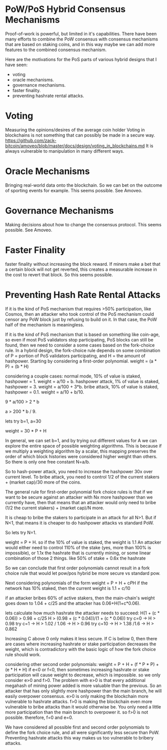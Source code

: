 PoW/PoS Hybrid Consensus Mechanisms
=========

Proof-of-work is powerful, but limited in it's capabilities.
There have been many efforts to combine the PoW consensus with consensus mechanisms that are based on staking coins, and in this way maybe we can add more features to the combined consensus mechanism.

Here are the motivations for the PoS parts of various hybrid designs that I have seen:
* voting
* oracle mechanisms.
* governance mechanisms. 
* faster finality.
* preventing hashrate rental attacks.

Voting
========

Measuring the opinions/desires of the average coin holder
Voting in blockchains is not something that can possibly be made in a secure way. https://github.com/zack-bitcoin/amoveo/blob/master/docs/design/voting_in_blockchains.md
It is always vulnerable to manipulation in many different ways.

Oracle Mechanisms
=========

Bringing real-world data onto the blockchain. So we can bet on the outcome of sporting events for example.
This seems possible. See Amoveo.


Governance Mechanisms
========

Making decisions about how to change the consensus protocol.
This seems possible. See Amoveo.

Faster Finality
========

faster finality without increasing the block reward.
If miners make a bet that a certain block will not get reverted, this creates a measurable increase in the cost to revert that block.
So this seems possible.

Preventing Hash Rate Rental Attacks
========

If it is the kind of PoS mechanism that requires >50% participation, like Cosmos, then an attacker who took control of the PoS mechanism could censor any PoW block just by refusing to build on it. In that case, the PoW half of the mechanism is meaningless.

If it is the kind of PoS mechanism that is based on something like coin-age, so even if most PoS validators stop participating, PoS blocks can still be found, then we need to consider a some cases based on the fork-choice rule.
In a hybrid design, the fork-choice rule depends on some combination of P = portion of PoS validators participating, and H = the amount of hashpower.
Starting by considering a first-order polynomial. weight = (a * P) + (b * H)

considering a couple cases:
normal mode, 10% of value is staked, hashpower = 1. weight = a/10 + b.
hashpower attack, 1% of value is staked, hashpower = 3. weight = a/100 + 3*b.
bribe attack, 10% of value is staked, hashpower = 0.1. weight = a/10 + b/10.

9 * a/100 > 2 * b

a > 200 * b / 9.

lets try b=1, a=30

weight = 30 * P + H

In general, we can set b=1, and by trying out different values for A we can explore the entire space of possible weighting algorithms. This is because if we multiply a weighting algorithm by a scalar, this mapping preserves the order of which block histories were considered higher weight than others. So there is only one free constant N=a/b.

So to hash-power attack, you need to increase the hashpower 30x over current level.
To bribe attack, you need to control 1/2 of the current stakers + (market cap)/30 more of the coins.

The general rule for first-order polynomial fork choice rules is that if we want to be secure against an attacker with Nx more hashpower than we currently have, then that means that an attacker would only need to bribe (1/2 the current stakers) + (market cap)/N more.

It is cheap to bribe the stakers to participate in an attack for all N>1.
But if N<1, that means it is cheaper to do hashpower attacks vs standard PoW.

So lets try N=1.

weight = P + H.
so if the 10% of value is staked, the weight is 1.1
An attacker would either need to control 110% of the stake (yes, more than 100% is impossible), or 1.1x the hashrate that is currently mining, or some linear combination of those 2 things. like 50% of stake + 0.6x the hashrate

So we can conclude that first order polynomials cannot result in a fork choice rule that would let pow/pos hybrid be more secure vs standard pow.


Next considering polynomials of the form weight = P + H + c*P*H
if the network has 10% staked, then the current weight is 1.1 + c/10

if an attacker bribes 60% of active stakers, then the main-chain's weight goes down to 1.04 + c/25
and the attacker has 0.06+H(1+c*0.06).

lets calculate how much hashrate the attacker needs to succeed:
H(1 + (c * 0.06)) > 0.98 + c/25
H > (0.98 + (c * 0.04))/(1 + (c * 0.06))
try c=0 -> H > 0.98
try c=1 -> H > 1.02 / 1.06 -> H > 0.96
try c=10 -> H > 1.38 /1.6 -> H > 0.862

Increasing C above 0 only makes it less secure.
If C is below 0, then there are cases where increasing hashrate or stake participation decreases the weight, which is contradictory with the basic logic of how the fork choice rule should work.

considering other second order polynomials:
weight = P + H + (f * P * P) + (e * H * H)
if e<0 or f<0, then sometimes increasing hashrate or stake participation will cause weight to decrease, which is impossible. so we only consider e>0 and f>0.
The problem with e>0 is that every additional megahash of mining power added is more valuable than the previous. So an attacker that has only slightly more hashpower than the main branch, he will easily overpower consensus.
e>0 is only making the blockchain more vulnerable to hashrate attacks.
f>0 is making the blockchain even more vulnerable to bribe attacks than it would otherwise be. You only need a little more participation than the main branch to overpower it. so f>0 is not possible.
therefore, f=0 and e=0.

We have considered all possible first and second order polynomials to define the fork choice rule, and all were significantly less secure than PoW.
Preventing hashrate attacks this way makes us too vulnerable to bribery attacks.

